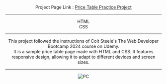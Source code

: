 <div align="center">

Project Page Link : <a href="https://daydreamygithubhost.github.io/PriceTablePractice/">Price Table Practice Project</a>
<hr>
HTML<br>
CSS<br>
<hr>
This project followed the instructions of Colt Steele's The Web Developer Bootcamp 2024 course on Udemy.<br>
It is a sample price table page made with HTML and CSS. It features responsive design, allowing it to adapt to different devices and screen sizes.
<hr>
<img src="https://github.com/DayDreamYGithub/Udemy_WebDevelopment_Practice/blob/main/PriceTable/gitimg/pc.jpg?raw=true" alt="PC">

</div>
